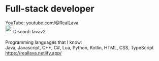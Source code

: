 # Full-stack developer
YouTube: youtube.com/@RealLava
<br>
<img src="https://assets-global.website-files.com/6257adef93867e50d84d30e2/636e0a6a49cf127bf92de1e2_icon_clyde_blurple_RGB.png" width="25">Discord: lavav2
<br>
<br>Programming languages that I know:
<br>Java, Javascript, C++, C#, Lua, Python, Kotlin, HTML, CSS, TypeScript
<br>https://reallava.netlify.app/
